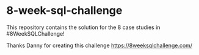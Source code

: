 # 8-week-sql-challenge
This repository contains the solution for the 8 case studies in #8WeekSQLChallenge!

Thanks Danny for creating this challenge
https://8weeksqlchallenge.com/
